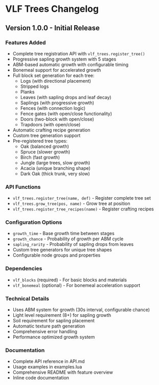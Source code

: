 # VLF Trees Changelog

## Version 1.0.0 - Initial Release

### Features Added
- Complete tree registration API with `vlf_trees.register_tree()`
- Progressive sapling growth system with 5 stages
- ABM-based automatic growth with configurable timing
- Bonemeal support for accelerated growth
- Full block set generation for each tree:
  - Logs (with directional placement)
  - Stripped logs
  - Planks
  - Leaves (with sapling drops and leaf decay)
  - Saplings (with progressive growth)
  - Fences (with connection logic)
  - Fence gates (with open/close functionality)
  - Doors (two-block with open/close)
  - Trapdoors (with open/close)
- Automatic crafting recipe generation
- Custom tree generation support
- Pre-registered tree types:
  - Oak (balanced growth)
  - Spruce (slower growth)
  - Birch (fast growth)
  - Jungle (large trees, slow growth)
  - Acacia (unique branching shape)
  - Dark Oak (thick trunk, very slow)

### API Functions
- `vlf_trees.register_tree(name, def)` - Register complete tree set
- `vlf_trees.grow_tree(pos, name)` - Grow tree at position
- `vlf_trees.register_tree_recipes(name)` - Register crafting recipes

### Configuration Options
- `growth_time` - Base growth time between stages
- `growth_chance` - Probability of growth per ABM cycle
- `sapling_rarity` - Probability of sapling drops from leaves
- Custom tree generators for unique tree shapes
- Configurable node groups and properties

### Dependencies
- `vlf_blocks` (required) - For basic blocks and materials
- `vlf_bonemeal` (optional) - For bonemeal acceleration support

### Technical Details
- Uses ABM system for growth (30s interval, configurable chance)
- Light level requirement (8+) for sapling growth
- Soil requirement for sapling placement
- Automatic texture path generation
- Comprehensive error handling
- Performance optimized growth system

### Documentation
- Complete API reference in API.md
- Usage examples in examples.lua
- Comprehensive README with feature overview
- Inline code documentation